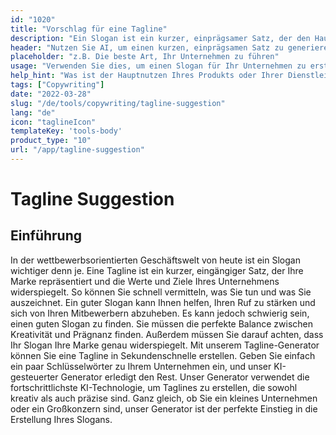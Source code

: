```yaml
---
id: "1020"
title: "Vorschlag für eine Tagline"
description: "Ein Slogan ist ein kurzer, einprägsamer Satz, der den Hauptnutzen eines Produkts oder einer Dienstleistung zusammenfasst. Er wird häufig in der Werbung und im Marketing verwendet und sollte in der Lage sein, die Essenz des Unternehmens in wenigen Worten zu erfassen."
header: "Nutzen Sie AI, um einen kurzen, einprägsamen Satz zu generieren, der den Hauptnutzen Ihres Produkts oder Ihrer Dienstleistung zusammenfasst."
placeholder: "z.B. Die beste Art, Ihr Unternehmen zu führen"
usage: "Verwenden Sie dies, um einen Slogan für Ihr Unternehmen zu erstellen."
help_hint: "Was ist der Hauptnutzen Ihres Produkts oder Ihrer Dienstleistung? Schreiben Sie es auf und wir machen daraus eine Tagline."
tags: ["Copywriting"]
date: "2022-03-28"
slug: "/de/tools/copywriting/tagline-suggestion"
lang: "de"
icon: "taglineIcon"
templateKey: 'tools-body'
product_type: "10"
url: "/app/tagline-suggestion"
---
```


# Tagline Suggestion

## Einführung

In der wettbewerbsorientierten Geschäftswelt von heute ist ein Slogan wichtiger denn je. Eine Tagline ist ein kurzer, eingängiger Satz, der Ihre Marke repräsentiert und die Werte und Ziele Ihres Unternehmens widerspiegelt. So können Sie schnell vermitteln, was Sie tun und was Sie auszeichnet. Ein guter Slogan kann Ihnen helfen, Ihren Ruf zu stärken und sich von Ihren Mitbewerbern abzuheben. Es kann jedoch schwierig sein, einen guten Slogan zu finden. Sie müssen die perfekte Balance zwischen Kreativität und Prägnanz finden. Außerdem müssen Sie darauf achten, dass Ihr Slogan Ihre Marke genau widerspiegelt. Mit unserem Tagline-Generator können Sie eine Tagline in Sekundenschnelle erstellen. Geben Sie einfach ein paar Schlüsselwörter zu Ihrem Unternehmen ein, und unser KI-gesteuerter Generator erledigt den Rest. Unser Generator verwendet die fortschrittlichste KI-Technologie, um Taglines zu erstellen, die sowohl kreativ als auch präzise sind. Ganz gleich, ob Sie ein kleines Unternehmen oder ein Großkonzern sind, unser Generator ist der perfekte Einstieg in die Erstellung Ihres Slogans.
